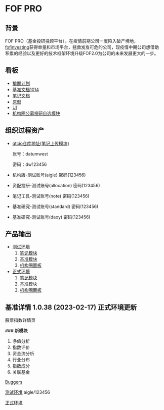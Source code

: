 

# FOF PRO

## 背景

FOF PRO（基金投研投顾平台）。在疫情前期公司一度陷入破产境地，[fofinvesting](https://fofinvesting.com/)获得单量和市场平台，拯救岌岌可危的公司，现疫情中期公司想借助积累的经验以及更好的技术框架环境升级FOF2.0为公司的未来发展更大的一步。



## 看板

- [排期计划](https://docs.qq.com/sheet/DZFlSSUh0VWF3ZU5Y?tab=BB08J2)
- [基准文档1014](https://docs.qq.com/doc/DQW5KSVpxaWd1bGNm)
- [笔记文档](https://docs.qq.com/doc/DQW5KSVpxaWd1bGNm)
- [原型](https://modao.cc/app/y6rNkZSqriuiqkwQagXU7#screen=sl9doc9xotavt0h)
- [UI](https://lanhuapp.com/web/#/item/project/detailDetach?pid=13ad84e7-9739-4cbc-a4f7-413130ad2f91&project_id=13ad84e7-9739-4cbc-a4f7-413130ad2f91&image_id=2b5b6b51-702c-4a4c-94cb-87b45868f4b3&fromEditor=true)
- [机构圈公募投研自选模块](https://www.apifox.cn/apidoc/shared-21c27ceb-4485-4241-af9b-618473d9ce4f)



## 组织过程资产

- [qtcio仓库地址(笔记上传模块)](http://gogs.qtcio.com/)

  账号：datumwest

  密码：dw123456

- 机构版-测试账号(aigle) 密码(123456)

- 资配投研-测试账号(allocation) 密码(123456)

- 笔记工具-测试账号(note) 密码(123456)

- 基准研究-测试账号(standard) 密码(123456)

- 基准研究-测试账号(daoy) 密码(123456)

  
  
  

## 产品输出

- [测试环境](http://aigle-dev.qutke.cn/)
  1. [笔记模块](http://aigle-dev.qutke.cn/note-web/note?token=Bearer%204752488f-2172-4cf8-82b6-04a2f855bfa8)
  2. [基准模块](http://aigle-dev.qutke.cn/idx-web/idx?token=Bearer%204752488f-2172-4cf8-82b6-04a2f855bfa8)
  3. [机构圈面板](http://aigle-dev.qutke.cn/moments-web/moments??orgCode=APK000&orgName=测试公司名称&owner=true&token=Bearer%204752488f-2172-4cf8-82b6-04a2f855bfa8)
- [正式环境](http://pro.fofinvesting.com)
  1. [笔记模块](http://pro.fofinvesting.com/note-web/note?token=Bearer%204752488f-2172-4cf8-82b6-04a2f855bfa8)
  2. [基准模块](http://pro.fofinvesting.com/idx-web/idx?token=Bearer%204752488f-2172-4cf8-82b6-04a2f855bfa8)
  3. [机构圈面板](http://pro.fofinvesting.com/moments-web/moments??orgCode=APK000&orgName=测试公司名称&owner=true&token=Bearer%204752488f-2172-4cf8-82b6-04a2f855bfa8)





## 基准详情 **1.0.38 (2023-02-17)** 正式环境更新

股票指数详情页



**### 新模块**

1. 净值分析
2. 指数评价
3. 资金流分析
4. 行业分布
5. 指数成分
6. 关联基金

[Buggers](https://docs.qq.com/sheet/DZFN1VVNUcVBIVnp0?tab=vk5l6p)

[测试环境](http://aigle-dev.qutke.cn/workbench/standard)
aigle/123456

[正式环境](https://pro.fofinvesting.com/workbench/standard)







